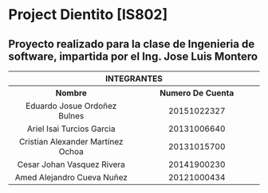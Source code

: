 # Project Dientito [IS802]
## Proyecto realizado para la clase de Ingenieria de software, impartida por el Ing. Jose Luis Montero


 <center>
<table style="width: 100%; text-align: center;">
  <tr>
    <th colspan="2" style="width: 100%;">INTEGRANTES</td>
  </tr>
  <tr>
    <th style="width: 50%;">Nombre</td>
    <th style="width: 50%;">Numero De Cuenta</td>
  </tr>
  <tr>
    <td style="width: 50%;">Eduardo Josue Ordoñez Bulnes</td>
    <td style="width: 50%;">20151022327</td>
  </tr>
    <tr>
    <td style="width: 50%;">Ariel Isai Turcios Garcia </td>
    <td style="width: 50%;">20131006640</td>
  </tr>
    <tr>
    <td style="width: 50%;">Cristian Alexander Martínez Ochoa </td>
    <td style="width: 50%;">20131015700</td>
  </tr>
    <tr>
    <td style="width: 50%;">Cesar Johan Vasquez Rivera </td>
    <td style="width: 50%;">20141900230</td>
  </tr>
    <tr>
    <td style="width: 50%;">Amed Alejandro Cueva Nuñez</td>
    <td style="width: 50%;">20121000434</td>
  </tr>
  </center>